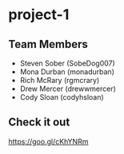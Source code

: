 # project-1
## Team Members
* Steven Sober (SobeDog007)
* Mona Durban (monadurban)
* Rich McRary (rgmcrary)
* Drew Mercer (drewwmercer)
* Cody Sloan (codyhsloan)

## Check it out
 https://goo.gl/cKhYNRm
